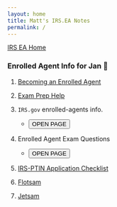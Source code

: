 ```yaml
---
layout: home
title: Matt's IRS.EA Notes
permalink: /
---
```


<script>
function button1() { window.open("https://www.irs.gov/tax-professionals/enrolled-agents"); }
function button2() { window.open("https://www.test-guide.com/enrolled-agent-exam.html"); }
</script>

[IRS EA Home](https://mcc-us.github.io/irs.ea/)

### Enrolled Agent Info for Jan :honeybee:

1. [Becoming an Enrolled Agent](https://mcc-us.github.io/irs.ea/pages/01-minor-p5279/)

2. [Exam Prep Help](https://mcc-us.github.io/irs.ea/pages/02-ea-exam-prep/)

3. `IRS.gov` enrolled-agents info.  
   - <button onclick="button1()">OPEN PAGE</button>
   
4. Enrolled Agent Exam Questions
   - <button onclick="button2()">OPEN PAGE</button>
   
5. [IRS-PTIN Application Checklist](https://mcc-us.github.io/irs.ea/2024-08-25-PTIN.app.checklist.html)

6. [Flotsam](https://mcc-us.github.io/irs.ea/2024-08-22-minor-p4693a.html)

7. [Jetsam](https://mcc-us.github.io/irs.ea/2024-08-25-free.ea.resources.html)
